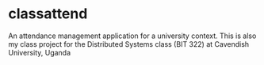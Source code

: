 # classattend
An attendance management application for a university context. This is also my class project for the Distributed Systems class (BIT 322) at Cavendish University, Uganda
